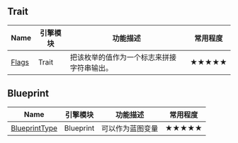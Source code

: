  ## Trait

| Name                                    | 引擎模块  | 功能描述                                   | 常用程度 |
| --------------------------------------- | --------- | ------------------------------------------ | -------- |
| [Flags](UENUM/Flags/Flags.md)           | Trait     | 把该枚举的值作为一个标志来拼接字符串输出。 | ★★★★★    |


 ## Blueprint

| Name                                    | 引擎模块  | 功能描述                                   | 常用程度 |
| --------------------------------------- | --------- | ------------------------------------------ | -------- |
| [BlueprintType](UENUM/BlueprintType.md) | Blueprint | 可以作为蓝图变量                           | ★★★★★    |
